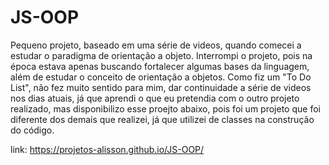 # JS-OOP
Pequeno projeto, baseado em uma série de videos, quando comecei a estudar o paradigma de orientação a objeto. Interrompi o projeto, pois na época estava apenas buscando fortalecer
algumas bases da linguagem, além de estudar o conceito de orientação a objetos. Como fiz um "To Do List", não fez muito sentido para mim, dar continuidade a série de videos nos dias atuais, já que aprendi o que eu pretendia com o outro projeto realizado, mas disponibilizo esse proejto abaixo, pois foi um projeto que foi diferente dos demais que realizei, já que utilizei de classes na construção do código.

link: https://projetos-alisson.github.io/JS-OOP/
